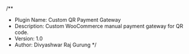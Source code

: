 /**
 * Plugin Name: Custom QR Payment Gateway
 * Description: Custom WooCommerce manual payment gateway for QR code.
 * Version: 1.0
 * Author: Divyashwar Raj Gurung
 */
